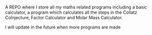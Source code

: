 A REPO where I store all my maths related programs including a basic calculator, a program which calculates all the steps
in the Collatz Colnjecture, Factor Calculator and Molar Mass Calculator. 

I will update in the future when more programs are made